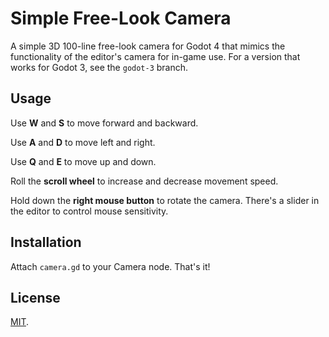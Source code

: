 # Simple Free-Look Camera
A simple 3D 100-line free-look camera for Godot 4 that mimics the functionality of the editor's camera for in-game use. For a version that works for Godot 3, see the `godot-3` branch.
## Usage
Use **W** and **S** to move forward and backward.

Use **A** and **D** to move left and right.

Use **Q** and **E** to move up and down.

Roll the **scroll wheel** to increase and decrease movement speed.

Hold down the **right mouse button** to rotate the camera.
There's a slider in the editor to control mouse sensitivity.

## Installation
Attach `camera.gd` to your Camera node. That's it!

## License
[MIT](https://opensource.org/licenses/MIT).
